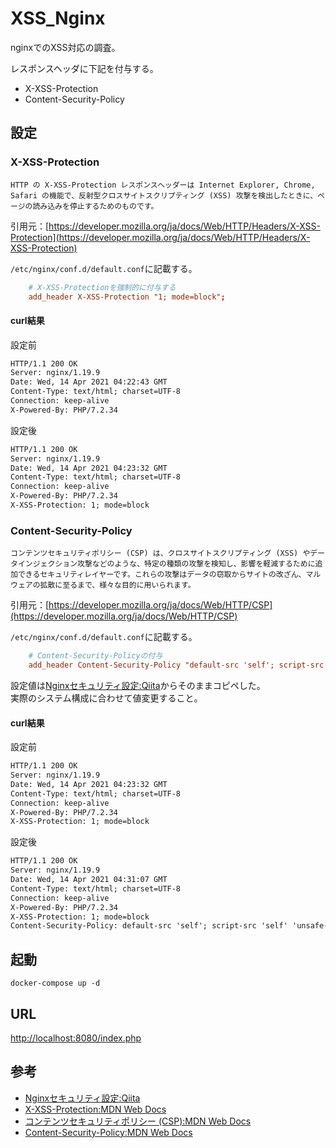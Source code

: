 # XSS_Nginx
nginxでのXSS対応の調査。

レスポンスヘッダに下記を付与する。

- X-XSS-Protection
- Content-Security-Policy

## 設定

### X-XSS-Protection

```
HTTP の X-XSS-Protection レスポンスヘッダーは Internet Explorer, Chrome, Safari の機能で、反射型クロスサイトスクリプティング (XSS) 攻撃を検出したときに、ページの読み込みを停止するためのものです。
```
引用元：[https://developer.mozilla.org/ja/docs/Web/HTTP/Headers/X-XSS-Protection](https://developer.mozilla.org/ja/docs/Web/HTTP/Headers/X-XSS-Protection)


```/etc/nginx/conf.d/default.conf```に記載する。

``` conf : /etc/nginx/conf.d/default.conf
    # X-XSS-Protectionを強制的に付与する
    add_header X-XSS-Protection "1; mode=block";
```

#### curl結果

設定前

``` txt
HTTP/1.1 200 OK
Server: nginx/1.19.9
Date: Wed, 14 Apr 2021 04:22:43 GMT
Content-Type: text/html; charset=UTF-8
Connection: keep-alive
X-Powered-By: PHP/7.2.34
```

設定後

``` txt
HTTP/1.1 200 OK
Server: nginx/1.19.9
Date: Wed, 14 Apr 2021 04:23:32 GMT
Content-Type: text/html; charset=UTF-8
Connection: keep-alive
X-Powered-By: PHP/7.2.34
X-XSS-Protection: 1; mode=block
```

### Content-Security-Policy

```
コンテンツセキュリティポリシー (CSP) は、クロスサイトスクリプティング (XSS) やデータインジェクション攻撃などのような、特定の種類の攻撃を検知し、影響を軽減するために追加できるセキュリティレイヤーです。これらの攻撃はデータの窃取からサイトの改ざん、マルウェアの拡散に至るまで、様々な目的に用いられます。
```
引用元：[https://developer.mozilla.org/ja/docs/Web/HTTP/CSP](https://developer.mozilla.org/ja/docs/Web/HTTP/CSP)

```/etc/nginx/conf.d/default.conf```に記載する。

``` conf : /etc/nginx/conf.d/default.conf
    # Content-Security-Policyの付与
    add_header Content-Security-Policy "default-src 'self'; script-src 'self' 'unsafe-inline' 'unsafe-eval' https://ssl.google-analytics.com; img-src 'self' https://ssl.google-analytics.com; style-src 'self' 'unsafe-inline' https://fonts.googleapis.com 'self' https://themes.googleusercontent.com; frame-src 'none' object-src 'none'";
```
設定値は[Nginxセキュリティ設定:Qiita](https://qiita.com/hideji2/items/1421f9bff2a97a5e5794)からそのままコピペした。  
実際のシステム構成に合わせて値変更すること。

#### curl結果

設定前

``` txt
HTTP/1.1 200 OK
Server: nginx/1.19.9
Date: Wed, 14 Apr 2021 04:23:32 GMT
Content-Type: text/html; charset=UTF-8
Connection: keep-alive
X-Powered-By: PHP/7.2.34
X-XSS-Protection: 1; mode=block
```

設定後

``` txt
HTTP/1.1 200 OK
Server: nginx/1.19.9
Date: Wed, 14 Apr 2021 04:31:07 GMT
Content-Type: text/html; charset=UTF-8
Connection: keep-alive
X-Powered-By: PHP/7.2.34
X-XSS-Protection: 1; mode=block
Content-Security-Policy: default-src 'self'; script-src 'self' 'unsafe-inline' 'unsafe-eval' https://ssl.google-analytics.com; img-src 'self' https://ssl.google-analytics.com; style-src 'self' 'unsafe-inline' https://fonts.googleapis.com 'self' https://themes.googleusercontent.com; frame-src 'none' object-src 'none'
```

## 起動

```
docker-compose up -d
```

## URL

[http://localhost:8080/index.php](http://localhost:8080/index.php)

## 参考

- [Nginxセキュリティ設定:Qiita](https://qiita.com/hideji2/items/1421f9bff2a97a5e5794)
- [X-XSS-Protection:MDN Web Docs](https://developer.mozilla.org/ja/docs/Web/HTTP/Headers/X-XSS-Protection)
- [コンテンツセキュリティポリシー (CSP):MDN Web Docs](https://developer.mozilla.org/ja/docs/Web/HTTP/CSP)
- [Content-Security-Policy:MDN Web Docs](https://developer.mozilla.org/ja/docs/Web/HTTP/Headers/Content-Security-Policy)
